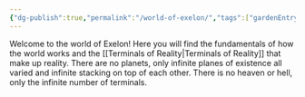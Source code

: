 ```yaml
---
{"dg-publish":true,"permalink":"/world-of-exelon/","tags":["gardenEntry"],"dgShowToc":true}
---
```


Welcome to the world of Exelon! Here you will find the fundamentals of how the world works and the [[Terminals of Reality\|Terminals of Reality]] that make up reality. There are no planets, only infinite planes of existence all varied and infinite stacking on top of each other. There is no heaven or hell, only the infinite number of terminals.



